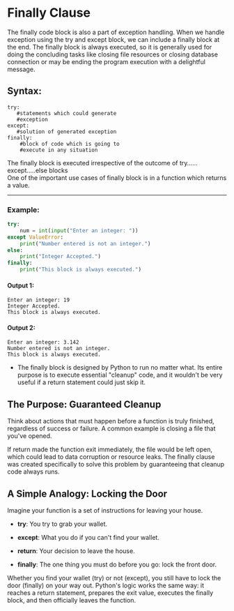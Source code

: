 # Finally Clause
The finally code block is also a part of exception handling. When we handle exception using the try and except block, we can include a finally block at the end. The finally block is always executed, so it is generally used for doing the concluding tasks like closing file resources or closing database connection or may be ending the program execution with a delightful message.

## Syntax:
```
try:
   #statements which could generate 
   #exception
except:
   #solution of generated exception
finally:
    #block of code which is going to 
    #execute in any situation
```

The finally block is executed irrespective of the outcome of try……except…..else blocks\
One of the important use cases of finally block is in a function which returns a value.

---
### Example:
```python
try:
    num = int(input("Enter an integer: "))
except ValueError:
    print("Number entered is not an integer.")
else:
    print("Integer Accepted.")
finally:
    print("This block is always executed.")
 ```

#### Output 1:
```
Enter an integer: 19
Integer Accepted.
This block is always executed.
```
#### Output 2:
```
Enter an integer: 3.142
Number entered is not an integer.
This block is always executed.
```

- The finally block is designed by Python to run no matter what. Its entire purpose is to execute essential "cleanup" code, and it wouldn't be very useful if a return statement could just skip it.

## The Purpose: Guaranteed Cleanup
Think about actions that must happen before a function is truly finished, regardless of success or failure. A common example is closing a file that you've opened.

If return made the function exit immediately, the file would be left open, which could lead to data corruption or resource leaks. The finally clause was created specifically to solve this problem by guaranteeing that cleanup code always runs.

## A Simple Analogy: Locking the Door
Imagine your function is a set of instructions for leaving your house.

- ****try****: You try to grab your wallet.

- ****except****: What you do if you can't find your wallet.

- ****return****: Your decision to leave the house.

- ****finally****: The one thing you must do before you go: lock the front door.

Whether you find your wallet (try) or not (except), you still have to lock the door (finally) on your way out. Python's logic works the same way: it reaches a return statement, prepares the exit value, executes the finally block, and then officially leaves the function.
